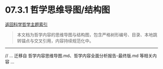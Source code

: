 # 07.3.1 哲学思维导图/结构图

[返回科学哲学主题索引](./README.md)

> 本文档为哲学内容的思维导图与结构图，包含严格树形编号、目录、本地跳转锚点与交叉引用，内容持续规范化中。

---

// ... 迁移自 哲学内容思维导图.md、哲学内容全面分析报告-最终版.md 等相关内容 ...
